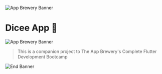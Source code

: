 ![App Brewery Banner](https://github.com/londonappbrewery/Images/blob/master/AppBreweryBanner.png)


# Dicee App 🎲
![App Brewery Banner](https://github.com/londonappbrewery/Images/blob/master/dicee-demo.gif)

>This is a companion project to The App Brewery's Complete Flutter Development Bootcamp

![End Banner](https://github.com/londonappbrewery/Images/blob/master/readme-end-banner.png)
